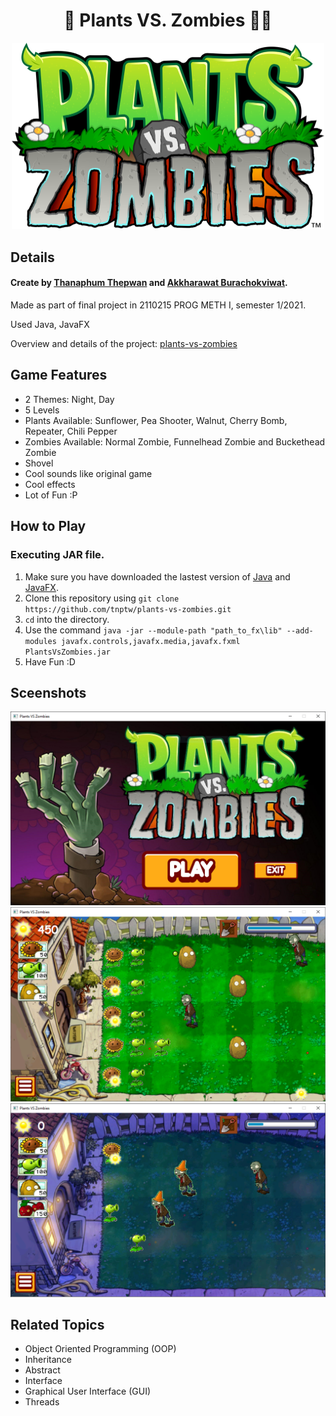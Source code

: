 <h1 align="center">🌱 Plants VS. Zombies 🧟‍♂️</h1>
<p align="center">
  <img width="500" src="./assets/images/Pvz_logo.png">
</p>

## Details

#### Create by **[Thanaphum Thepwan](https://www.github.com/tnptw)** and **[Akkharawat Burachokviwat](https://www.github.com/EarthAkkharawat)**.

Made as part of final project in 2110215 PROG METH I, semester 1/2021.

Used Java, JavaFX

Overview and details of the project: [plants-vs-zombies](https://tnptw.github.io/plants-vs-zombies/)

## Game Features

- 2 Themes: Night, Day
- 5 Levels
- Plants Available: Sunflower, Pea Shooter, Walnut, Cherry Bomb, Repeater, Chili Pepper
- Zombies Available: Normal Zombie, Funnelhead Zombie and Buckethead Zombie
- Shovel
- Cool sounds like original game
- Cool effects
- Lot of Fun :P

## How to Play
### Executing JAR file.
  1. Make sure you have downloaded the lastest version of [Java](https://oracle.com/java/technologies/downloads/) and [JavaFX](https://gluonhq.com/products/javafx/).
  2. Clone this repository using `git clone https://github.com/tnptw/plants-vs-zombies.git`
  3. `cd` into the directory.
  4. Use the command `java -jar --module-path "path_to_fx\lib" --add-modules javafx.controls,javafx.media,javafx.fxml PlantsVsZombies.jar`
  5. Have Fun :D 

## Sceenshots

![alt_text](./screenshots/MainMenu.PNG)
![alt_text](./screenshots/GamePlay_day.PNG)
![alt_text](./screenshots/GamePlay_night.PNG)

## Related Topics 

- Object Oriented Programming (OOP)
- Inheritance
- Abstract
- Interface
- Graphical User Interface (GUI)
- Threads
